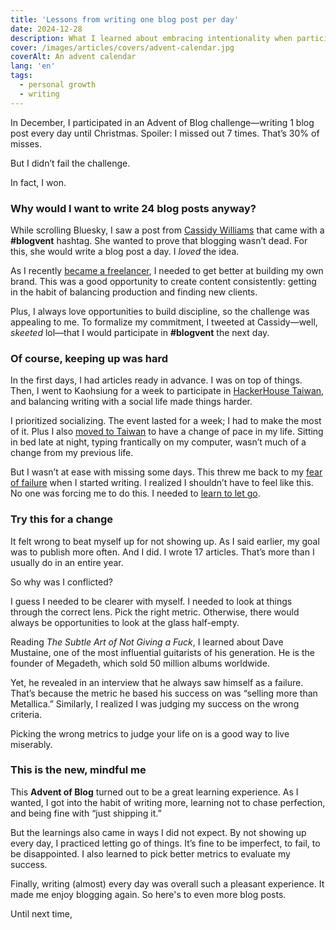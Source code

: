 ```yaml
---
title: 'Lessons from writing one blog post per day'
date: 2024-12-28
description: What I learned about embracing intentionality when participating to Advent of Blog.
cover: /images/articles/covers/advent-calendar.jpg
coverAlt: An advent calendar
lang: 'en'
tags:
  - personal growth
  - writing
---
```


In December, I participated in an Advent of Blog challenge—writing 1 blog post every day until Christmas. Spoiler: I missed out 7 times. That’s 30% of misses.

But I didn’t fail the challenge.

In fact, I won.

### Why would I want to write 24 blog posts anyway?

While scrolling Bluesky, I saw a post from [Cassidy Williams](https://cassidoo.co/) that came with a **#blogvent** hashtag. She wanted to prove that blogging wasn’t dead. For this, she would write a blog post a day. I _loved_ the idea.

As I recently [became a freelancer](/blog/freelance-business-launch), I needed to get better at building my own brand. This was a good opportunity to create content consistently: getting in the habit of balancing production and finding new clients.

Plus, I always love opportunities to build discipline, so the challenge was appealing to me. To formalize my commitment, I tweeted at Cassidy—well, _skeeted_ lol—that I would participate in **#blogvent** the next day.

### Of course, keeping up was hard

In the first days, I had articles ready in advance. I was on top of things. Then, I went to Kaohsiung for a week to participate in [HackerHouse Taiwan](https://x.com/HackerHouseTW), and balancing writing with a social life made things harder.

I prioritized socializing. The event lasted for a week; I had to make the most of it. Plus I also [moved to Taiwan](/blog/where-attention-leads) to have a change of pace in my life. Sitting in bed late at night, typing frantically on my computer, wasn’t much of a change from my previous life.

But I wasn’t at ease with missing some days. This threw me back to my [fear of failure](/blog/can-i-really-do-this) when I started writing. I realized I shouldn’t have to feel like this. No one was forcing me to do this. I needed to [learn to let go](/blog/learning-to-let-go).

### Try this for a change

It felt wrong to beat myself up for not showing up. As I said earlier, my goal was to publish more often. And I did. I wrote 17 articles. That’s more than I usually do in an entire year.

So why was I conflicted?

I guess I needed to be clearer with myself. I needed to look at things through the correct lens. Pick the right metric. Otherwise, there would always be opportunities to look at the glass half-empty.

Reading _The Subtle Art of Not Giving a Fuck_, I learned about Dave Mustaine, one of the most influential guitarists of his generation. He is the founder of Megadeth, which sold 50 million albums worldwide.

Yet, he revealed in an interview that he always saw himself as a failure. That’s because the metric he based his success on was “selling more than Metallica.” Similarly, I realized I was judging my success on the wrong criteria.

Picking the wrong metrics to judge your life on is a good way to live miserably.

### This is the new, mindful me

This **Advent of Blog** turned out to be a great learning experience. As I wanted, I got into the habit of writing more, learning not to chase perfection, and being fine with “just shipping it.”

But the learnings also came in ways I did not expect. By not showing up every day, I practiced letting go of things. It’s fine to be imperfect, to fail, to be disappointed. I also learned to pick better metrics to evaluate my success.

Finally, writing (almost) every day was overall such a pleasant experience. It made me enjoy blogging again. So here's to even more blog posts.

Until next time,
